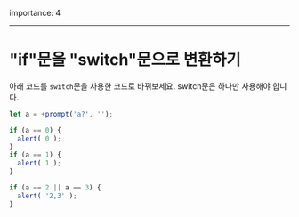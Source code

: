 importance: 4

---

# "if"문을 "switch"문으로 변환하기

아래 코드를 `switch`문을 사용한 코드로 바꿔보세요. switch문은 하나만 사용해야 합니다.

```js run
let a = +prompt('a?', '');

if (a == 0) {
  alert( 0 );
}
if (a == 1) {
  alert( 1 );
}

if (a == 2 || a == 3) {
  alert( '2,3' );
}
```

